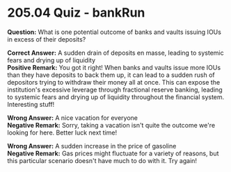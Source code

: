 # 205.04 Quiz - bankRun

**Question:** What is one potential outcome of banks and vaults issuing IOUs in excess of their deposits?

**Correct Answer:** A sudden drain of deposits en masse, leading to systemic fears and drying up of liquidity\
**Positive Remark:** You got it right! When banks and vaults issue more IOUs than they have deposits to back them up, it can lead to a sudden rush of depositors trying to withdraw their money all at once. This can expose the institution's excessive leverage through fractional reserve banking, leading to systemic fears and drying up of liquidity throughout the financial system. Interesting stuff!

**Wrong Answer:** A nice vacation for everyone\
**Negative Remark:** Sorry, taking a vacation isn't quite the outcome we're looking for here. Better luck next time!

**Wrong Answer:** A sudden increase in the price of gasoline\
**Negative Remark:** Gas prices might fluctuate for a variety of reasons, but this particular scenario doesn't have much to do with it. Try again!

